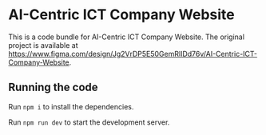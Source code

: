 
  # AI-Centric ICT Company Website

  This is a code bundle for AI-Centric ICT Company Website. The original project is available at https://www.figma.com/design/Jg2VrDP5E50GemRlIDd76v/AI-Centric-ICT-Company-Website.

  ## Running the code

  Run `npm i` to install the dependencies.

  Run `npm run dev` to start the development server.
  